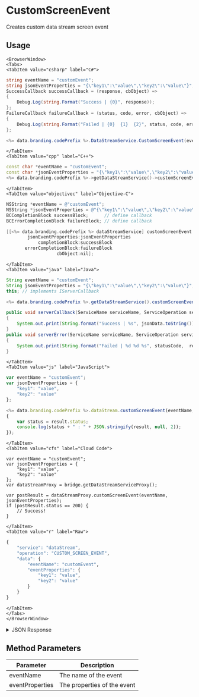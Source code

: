 # CustomScreenEvent

Creates custom data stream screen event

<PartialServop service_name="dataStream" operation_name="CUSTOM_SCREEN_EVENT" />

## Usage

```mdx-code-block
<BrowserWindow>
<Tabs>
<TabItem value="csharp" label="C#">
```

```csharp
string eventName = "customEvent";
string jsonEventProperties = "{\"key1\":\"value\",\"key2\":\"value\"}";
SuccessCallback successCallback = (response, cbObject) =>
{
    Debug.Log(string.Format("Success | {0}", response));
};
FailureCallback failureCallback = (status, code, error, cbObject) =>
{
    Debug.Log(string.Format("Failed | {0}  {1}  {2}", status, code, error));
};

<%= data.branding.codePrefix %>.DataStreamService.CustomScreenEvent(eventName, jsonEventProperties, successCallback, failureCallback);
```

```mdx-code-block
</TabItem>
<TabItem value="cpp" label="C++">
```

```cpp
const char *eventName = "customEvent";
const char *jsonEventProperties = "{\"key1\":\"value\",\"key2\":\"value\"}";
<%= data.branding.codePrefix %>->getDataStreamService()->customScreenEvent(eventName, jsonEventProperties, this);
```

```mdx-code-block
</TabItem>
<TabItem value="objectivec" label="Objective-C">
```

```objectivec
NSString *eventName = @"customEvent";
NSString *jsonEventProperties = @"{\"key1\":\"value\",\"key2\":\"value\"}";
BCCompletionBlock successBlock;      // define callback
BCErrorCompletionBlock failureBlock; // define callback

[[<%= data.branding.codePrefix %> dataStreamService] customScreenEvent:eventName
        jsonEventProperties:jsonEventProperties
            completionBlock:successBlock
       errorCompletionBlock:failureBlock
                   cbObject:nil];
```

```mdx-code-block
</TabItem>
<TabItem value="java" label="Java">
```

```java
String eventName = "customEvent";
String jsonEventProperties = "{\"key1\":\"value\",\"key2\":\"value\"}";
this; // implements IServerCallback

<%= data.branding.codePrefix %>.getDataStreamService().customScreenEvent(eventName, jsonEventProperties, this);

public void serverCallback(ServiceName serviceName, ServiceOperation serviceOperation, JSONObject jsonData)
{
    System.out.print(String.format("Success | %s", jsonData.toString()));
}
public void serverError(ServiceName serviceName, ServiceOperation serviceOperation, int statusCode, int reasonCode, String jsonError)
{
    System.out.print(String.format("Failed | %d %d %s", statusCode,  reasonCode, jsonError.toString()));
}
```

```mdx-code-block
</TabItem>
<TabItem value="js" label="JavaScript">
```

```javascript
var eventName = "customEvent";
var jsonEventProperties = {
    "key1": "value",
    "key2": "value"
};

<%= data.branding.codePrefix %>.dataStream.customScreenEvent(eventName, jsonEventProperties, result =>
{
	var status = result.status;
	console.log(status + " : " + JSON.stringify(result, null, 2));
});
```

```mdx-code-block
</TabItem>
<TabItem value="cfs" label="Cloud Code">
```

```cfscript
var eventName = "customEvent";
var jsonEventProperties = {
    "key1": "value",
    "key2": "value"
};
var dataStreamProxy = bridge.getDataStreamServiceProxy();

var postResult = dataStreamProxy.customScreenEvent(eventName, jsonEventProperties);
if (postResult.status == 200) {
    // Success!
}
```

```mdx-code-block
</TabItem>
<TabItem value="r" label="Raw">
```

```r
{
	"service": "dataStream",
	"operation": "CUSTOM_SCREEN_EVENT",
	"data": {
		"eventName": "customEvent",
		"eventProperties": {
			"key1": "value",
			"key2": "value"
		}
	}
}
```

```mdx-code-block
</TabItem>
</Tabs>
</BrowserWindow>
```

<details>
<summary>JSON Response</summary>

```json
{
    "status": 200,
    "data": null
}
```
</details>

## Method Parameters
Parameter | Description
--------- | -----------
eventName | The name of the event
eventProperties | The properties of the event


